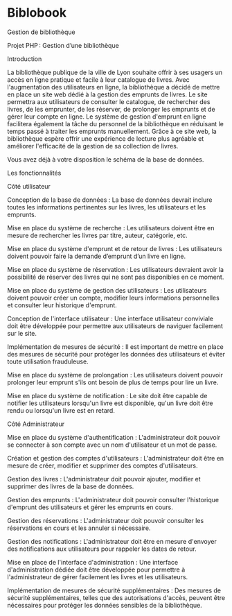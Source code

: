 # Biblobook
Gestion de bibliothèque

Projet PHP : Gestion d’une bibliothèque 

Introduction 

La bibliothèque publique de la ville de Lyon souhaite offrir à ses usagers un accès en ligne pratique et facile à leur catalogue de livres. Avec l'augmentation des utilisateurs en ligne, la bibliothèque a décidé de mettre en place un site web dédié à la gestion des emprunts de livres. Le site permettra aux utilisateurs de consulter le catalogue, de rechercher des livres, de les emprunter, de les réserver, de prolonger les emprunts et de gérer leur compte en ligne. Le système de gestion d'emprunt en ligne facilitera également la tâche du personnel de la bibliothèque en réduisant le temps passé à traiter les emprunts manuellement. Grâce à ce site web, la bibliothèque espère offrir une expérience de lecture plus agréable et améliorer l'efficacité de la gestion de sa collection de livres. 

Vous avez déjà à votre disposition le schéma de la base de données. 

Les fonctionnalités 

Côté utilisateur 

Conception de la base de données : La base de données devrait inclure toutes les informations pertinentes sur les livres, les utilisateurs et les emprunts. 

Mise en place du système de recherche : Les utilisateurs doivent être en mesure de rechercher les livres par titre, auteur, catégorie, etc. 

Mise en place du système d'emprunt et de retour de livres : Les utilisateurs doivent pouvoir faire la demande d’emprunt d’un livre en ligne. 

Mise en place du système de réservation : Les utilisateurs devraient avoir la possibilité de réserver des livres qui ne sont pas disponibles en ce moment. 

Mise en place du système de gestion des utilisateurs : Les utilisateurs doivent pouvoir créer un compte, modifier leurs informations personnelles et consulter leur historique d'emprunt. 

Conception de l'interface utilisateur : Une interface utilisateur conviviale doit être développée pour permettre aux utilisateurs de naviguer facilement sur le site. 

Implémentation de mesures de sécurité : Il est important de mettre en place des mesures de sécurité pour protéger les données des utilisateurs et éviter toute utilisation frauduleuse. 

Mise en place du système de prolongation : Les utilisateurs doivent pouvoir prolonger leur emprunt s'ils ont besoin de plus de temps pour lire un livre. 

Mise en place du système de notification : Le site doit être capable de notifier les utilisateurs lorsqu'un livre est disponible, qu'un livre doit être rendu ou lorsqu'un livre est en retard. 



Côté Administrateur 

Mise en place du système d'authentification : L'administrateur doit pouvoir se connecter à son compte avec un nom d'utilisateur et un mot de passe. 

Création et gestion des comptes d'utilisateurs : L'administrateur doit être en mesure de créer, modifier et supprimer des comptes d'utilisateurs. 

Gestion des livres : L'administrateur doit pouvoir ajouter, modifier et supprimer des livres de la base de données. 

Gestion des emprunts : L'administrateur doit pouvoir consulter l'historique d'emprunt des utilisateurs et gérer les emprunts en cours. 

Gestion des réservations : L'administrateur doit pouvoir consulter les réservations en cours et les annuler si nécessaire. 

Gestion des notifications : L'administrateur doit être en mesure d'envoyer des notifications aux utilisateurs pour rappeler les dates de retour. 

Mise en place de l'interface d'administration : Une interface d'administration dédiée doit être développée pour permettre à l'administrateur de gérer facilement les livres et les utilisateurs. 

Implémentation de mesures de sécurité supplémentaires : Des mesures de sécurité supplémentaires, telles que des autorisations d'accès, peuvent être nécessaires pour protéger les données sensibles de la bibliothèque. 

 
